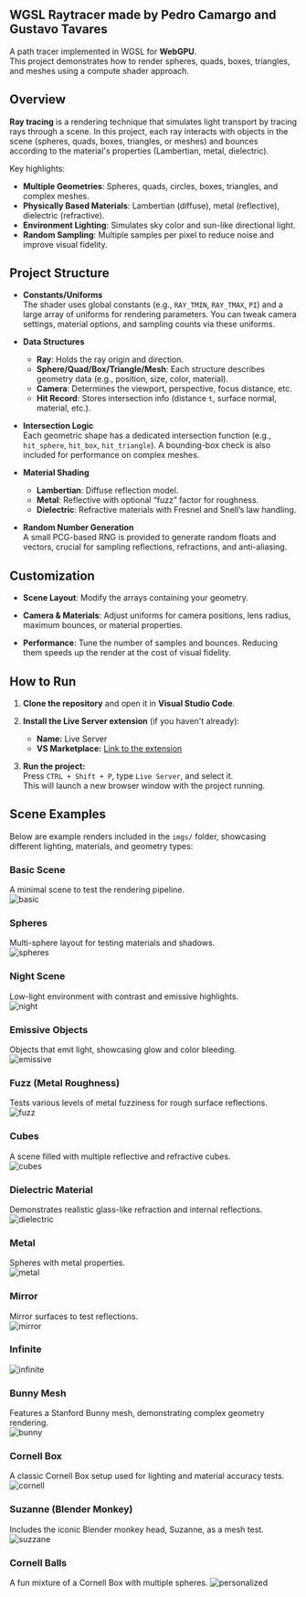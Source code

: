 ## WGSL Raytracer made by Pedro Camargo and Gustavo Tavares

A path tracer implemented in WGSL for **WebGPU**.  
This project demonstrates how to render spheres, quads, boxes, triangles, and meshes using a compute shader approach.

## Overview

**Ray tracing** is a rendering technique that simulates light transport by tracing rays through a scene. In this project, each ray interacts with objects in the scene (spheres, quads, boxes, triangles, or meshes) and bounces according to the material's properties (Lambertian, metal, dielectric).

Key highlights:
- **Multiple Geometries**: Spheres, quads, circles, boxes, triangles, and complex meshes.
- **Physically Based Materials**: Lambertian (diffuse), metal (reflective), dielectric (refractive).
- **Environment Lighting**: Simulates sky color and sun-like directional light.
- **Random Sampling**: Multiple samples per pixel to reduce noise and improve visual fidelity.

## Project Structure

- **Constants/Uniforms**  
  The shader uses global constants (e.g., `RAY_TMIN`, `RAY_TMAX`, `PI`) and a large array of uniforms for rendering parameters. You can tweak camera settings, material options, and sampling counts via these uniforms.

- **Data Structures**  
  - **Ray**: Holds the ray origin and direction.  
  - **Sphere/Quad/Box/Triangle/Mesh**: Each structure describes geometry data (e.g., position, size, color, material).  
  - **Camera**: Determines the viewport, perspective, focus distance, etc.  
  - **Hit Record**: Stores intersection info (distance `t`, surface normal, material, etc.).

- **Intersection Logic**  
  Each geometric shape has a dedicated intersection function (e.g., `hit_sphere`, `hit_box`, `hit_triangle`). A bounding-box check is also included for performance on complex meshes.

- **Material Shading**  
  - **Lambertian**: Diffuse reflection model.  
  - **Metal**: Reflective with optional “fuzz” factor for roughness.  
  - **Dielectric**: Refractive materials with Fresnel and Snell’s law handling.

- **Random Number Generation**  
  A small PCG-based RNG is provided to generate random floats and vectors, crucial for sampling reflections, refractions, and anti-aliasing.

## Customization

- **Scene Layout**: Modify the arrays containing your geometry.

- **Camera & Materials**: Adjust uniforms for camera positions, lens radius, maximum bounces, or material properties.

- **Performance**: Tune the number of samples and bounces. Reducing them speeds up the render at the cost of visual fidelity.

## How to Run

1. **Clone the repository** and open it in **Visual Studio Code**.

2. **Install the Live Server extension** (if you haven't already):  
   - **Name:** Live Server  
   - **VS Marketplace:** [Link to the extension](https://marketplace.visualstudio.com/items?itemName=ritwickdey.LiveServer)

3. **Run the project:**  
   Press `CTRL + Shift + P`, type `Live Server`, and select it.  
   This will launch a new browser window with the project running.

## Scene Examples

Below are example renders included in the `imgs/` folder, showcasing different lighting, materials, and geometry types:

### Basic Scene
A minimal scene to test the rendering pipeline.  
![basic](imgs/basic.png)

### Spheres
Multi-sphere layout for testing materials and shadows.  
![spheres](imgs/spheres.png)

### Night Scene
Low-light environment with contrast and emissive highlights.  
![night](imgs/night.png)

### Emissive Objects
Objects that emit light, showcasing glow and color bleeding.  
![emissive](imgs/emissive.png)

### Fuzz (Metal Roughness)
Tests various levels of metal fuzziness for rough surface reflections.  
![fuzz](imgs/fuzz.png)

### Cubes
A scene filled with multiple reflective and refractive cubes.  
![cubes](imgs/cubes.png)

### Dielectric Material
Demonstrates realistic glass-like refraction and internal reflections.  
![dielectric](imgs/dieletric.png)

### Metal
Spheres with metal properties.  
![metal](imgs/metal.png)

### Mirror
Mirror surfaces to test reflections.  
![mirror](imgs/mirror.png)

### Infinite
![infinite](imgs/infinite.png)

### Bunny Mesh
Features a Stanford Bunny mesh, demonstrating complex geometry rendering.  
![bunny](imgs/bunny.png)

### Cornell Box
A classic Cornell Box setup used for lighting and material accuracy tests.  
![cornell](imgs/cornell.png)

### Suzanne (Blender Monkey)
Includes the iconic Blender monkey head, Suzanne, as a mesh test.  
![suzzane](imgs/suzzane.png)

### Cornell Balls
A fun mixture of a Cornell Box with multiple spheres.
![personalized](imgs/personalized.png)



